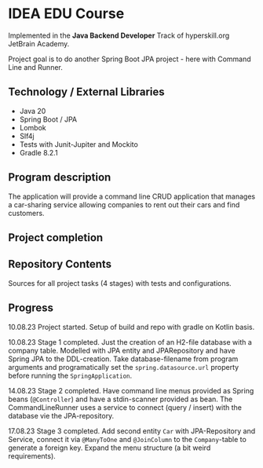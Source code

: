 # IDEA EDU Course

Implemented in the <b>Java Backend Developer</b> Track of hyperskill.org JetBrain Academy.  

Project goal is to do another Spring Boot JPA project - here with Command Line and Runner.

## Technology / External Libraries

- Java 20
- Spring Boot / JPA
- Lombok
- Slf4j
- Tests with Junit-Jupiter and Mockito
- Gradle 8.2.1

## Program description

The application will provide a command line CRUD application that manages a car-sharing service allowing companies to
rent out their cars and find customers.

## Project completion

[//]: # (Project was completed on 14.05.23.)

## Repository Contents

Sources for all project tasks (4 stages) with tests and configurations.

## Progress

10.08.23 Project started. Setup of build and repo with gradle on Kotlin basis.

10.08.23 Stage 1 completed. Just the creation of an H2-file database with a company table. Modelled with JPA entity and 
JPARepository and have Spring JPA to the DDL-creation. Take database-filename from program arguments and programatically
set the `spring.datasource.url` property before running the `SpringApplication`.

14.08.23 Stage 2 completed. Have command line menus provided as Spring beans (`@Controller`) and have a stdin-scanner 
provided as bean. The CommandLineRunner uses a service to connect (query / insert) with the database vie the JPA-repository.

17.08.23 Stage 3 completed. Add second entity `Car` with JPA-Repository and Service, connect it via `@ManyToOne` and
`@JoinColumn` to the `Company`-table to generate a foreign key. Expand the menu structure (a bit weird requirements).
